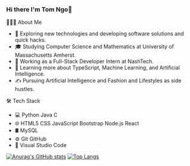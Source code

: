 ### Hi there I'm Tom Ngo👋

<!--
**TomNgo03/TomNgo03** is a ✨ _special_ ✨ repository because its `README.md` (this file) appears on your GitHub profile.

Here are some ideas to get you started:
-->
👨🏻‍💻  About Me

- 🤔   Exploring new technologies and developing software solutions and quick hacks.
- 🎓   Studying Computer Science and Mathematics at University of Massachusetts Amherst.
- 💼   Working as a Full-Stack Developer Intern at NashTech.
- 🌱   Learning more about TypeScript, Machine Learning, and Artificial Intelligence.
- ✍️   Pursuing Artificial Intelligence and Fashion and Lifestyles as side hustles.


🛠  Tech Stack

- 💻   Python Java C
- 🌐   HTML5 CSS JavaScript Bootstrap Node.js React
- 🛢   MySQL
- ⚙️   Git GitHub
- 🔧   Visual Studio Code
<!-- - 🔭 I’m currently working on ...
- 🌱 I’m currently learning ...
- 👯 I’m looking to collaborate on ...
- 🤔 I’m looking for help with ...
- 💬 Ask me about ...
- 📫 How to reach me: ...
- 😄 Pronouns: ...
- ⚡ Fun fact: ... -->

<!-- [![Top Langs](https://github-readme-stats.vercel.app/api?username=TomNgo03&theme=algolia&show_icons=true)](https://github.com/saifurrahman1193)
[![TomNgo03's GitHub stats](https://github-readme-stats.vercel.app/api/top-langs?username=TomNgo03&hide=html,javascript,scss,stylus,blade,jupyter%20notebook,python,css,shell,batchfile,dockerfile,typescript&theme=algolia&show_icons=true)](https://github.com/TomNgo03) -->

[![Anurag's GitHub stats](https://github-readme-stats.vercel.app/api?username=TomNgo03)](https://github.com/anuraghazra/github-readme-stats)
[![Top Langs](https://github-readme-stats.vercel.app/api/top-langs/?username=TomNgo03&layout=compact)](https://github.com/anuraghazra/github-readme-stats)
